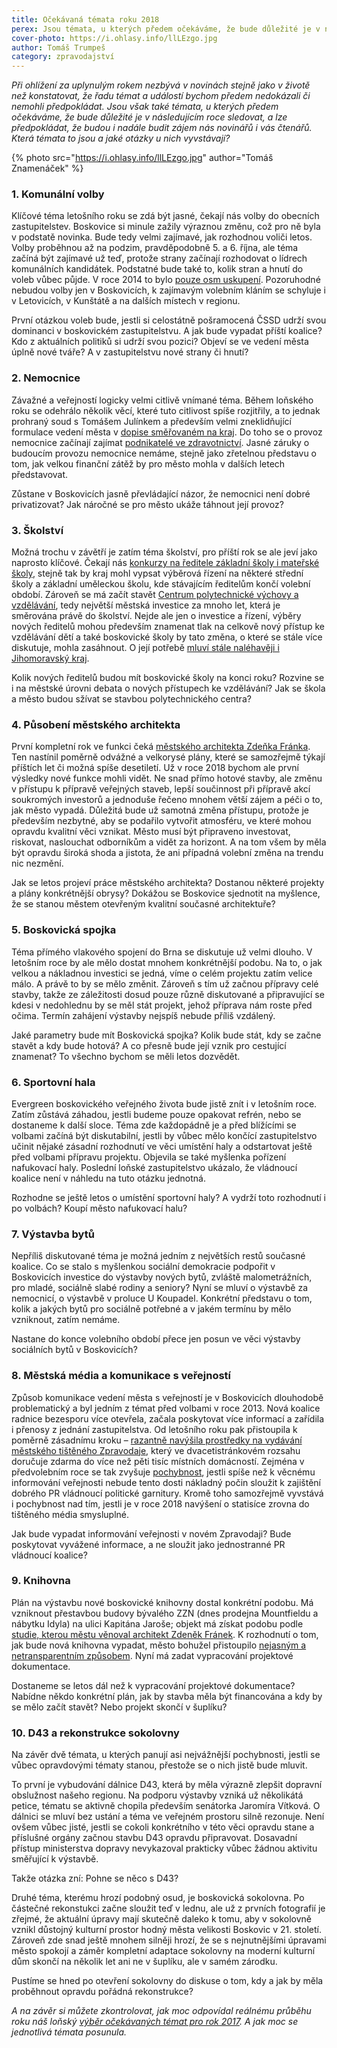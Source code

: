 ```yaml
---
title: Očekávaná témata roku 2018
perex: Jsou témata, u kterých předem očekáváme, že bude důležité je v následujícím roce sledovat, a lze předpokládat, že budou i nadále budit zájem nás novinářů i vás čtenářů. Která témata to jsou a jaké otázky u nich vyvstávají?
cover-photo: https://i.ohlasy.info/llLEzgo.jpg
author: Tomáš Trumpeš
category: zpravodajství
---
```


*Při ohlížení za uplynulým rokem nezbývá v novinách stejně jako v životě než konstatovat, že řadu témat a událostí bychom předem nedokázali či nemohli předpokládat. Jsou však také témata, u kterých předem očekáváme, že bude důležité je v následujícím roce sledovat, a lze předpokládat, že budou i nadále budit zájem nás novinářů i vás čtenářů. Která témata to jsou a jaké otázky u nich vyvstávají?*

{% photo src="https://i.ohlasy.info/llLEzgo.jpg" author="Tomáš Znamenáček" %}

### 1. Komunální volby

Klíčové téma letošního roku se zdá být jasné, čekají nás volby do obecních zastupitelstev. Boskovice si minule zažily výraznou změnu, což pro ně byla v podstatě novinka. Bude tedy velmi zajímavé, jak rozhodnou voliči letos. Volby proběhnou až na podzim, pravděpodobně 5. a 6. října, ale téma začíná být zajímavé už teď, protože strany začínají rozhodovat o lídrech komunálních kandidátek. Podstatné bude také to, kolik stran a hnutí do voleb vůbec půjde. V roce 2014 to bylo [pouze osm uskupení](https://volby.cz/pls/kv2014/kv1111?xjazyk=CZ&xid=1&xdz=2&xnumnuts=6201&xobec=581372&xstat=0&xvyber=0). Pozoruhodné nebudou volby jen v Boskovicích, k zajímavým volebním kláním se schyluje i v Letovicích, v Kunštátě a na dalších místech v regionu.

První otázkou voleb bude, jestli si celostátně pošramocená ČSSD udrží svou dominanci v boskovickém zastupitelstvu. A jak bude vypadat příští koalice? Kdo z aktuálních politiků si udrží svou pozici? Objeví se ve vedení města úplně nové tváře? A v zastupitelstvu nové strany či hnutí?

### 2. Nemocnice

Závažné a veřejností logicky velmi citlivě vnímané téma. Během loňského roku se odehrálo několik věcí, které tuto citlivost spíše rozjitřily, a to jednak prohraný soud s Tomášem Julínkem a především velmi zneklidňující formulace vedení města v [dopise směřovaném na kraj](http://www.ohlasy.info/clanky/2017/10/prevod-nemocnice.html). Do toho se o provoz nemocnice začínají zajímat [podnikatelé ve zdravotnictví](http://www.ohlasy.info/clanky/2017/12/nemocnice-agel.html). Jasné záruky o budoucím provozu nemocnice nemáme, stejně jako zřetelnou představu o tom, jak velkou finanční zátěž by pro město mohla v dalších letech představovat.

Zůstane v Boskovicích jasně převládající názor, že nemocnici není dobré privatizovat? Jak náročné se pro město ukáže táhnout její provoz?

### 3. Školství

Možná trochu v závětří je zatím téma školství, pro příští rok se ale jeví jako naprosto klíčové. Čekají nás [konkurzy na ředitele základní školy i mateřské školy](http://www.ohlasy.info/clanky/2017/02/sloucene-skoly.html), stejně tak by kraj mohl vypsat výběrová řízení na některé střední školy a základní uměleckou školu, kde stávajícím ředitelům končí volební období. Zároveň se má začít stavět [Centrum polytechnické výchovy a vzdělávání](http://www.ohlasy.info/clanky/2017/11/cpv-bude.html), tedy největší městská investice za mnoho let, která je směrována právě do školství. Nejde ale jen o investice a řízení, výběry nových ředitelů mohou především znamenat tlak na celkově nový přístup ke vzdělávání dětí a také boskovické školy by tato změna, o které se stále více diskutuje, mohla zasáhnout. O její potřebě [mluví stále naléhavěji i Jihomoravský kraj](http://www.eduin.cz/tiskove-zpravy/jihomoravsky-kraj-jako-prvni-region-v-cr-podporuje-zmenu-v-systemu-vzdelavani-reditelu-verejnych-skol/).

Kolik nových ředitelů budou mít boskovické školy na konci roku? Rozvine se i na městské úrovni debata o nových přístupech ke vzdělávání? Jak se škola a město budou sžívat se stavbou polytechnického centra?

### 4. Působení městského architekta

První kompletní rok ve funkci čeká [městského architekta Zdeňka Fránka](http://www.ohlasy.info/clanky/2017/10/rozhovor-franek.html). Ten nastínil poměrně odvážné a velkorysé plány, které se samozřejmě týkají příštích let či možná spíše desetiletí. Už v roce 2018 bychom ale první výsledky nové funkce mohli vidět. Ne snad přímo hotové stavby, ale změnu v přístupu k přípravě veřejných staveb, lepší součinnost při přípravě akcí soukromých investorů a jednoduše řečeno mnohem větší zájem a péči o to, jak město vypadá. Důležitá bude už samotná změna přístupu, protože je především nezbytné, aby se podařilo vytvořit atmosféru, ve které mohou opravdu kvalitní věci vznikat. Město musí být připraveno investovat, riskovat, naslouchat odborníkům a vidět za horizont. A na tom všem by měla být opravdu široká shoda a jistota, že ani případná volební změna na trendu nic nezmění.

Jak se letos projeví práce městského architekta? Dostanou některé projekty a plány konkrétnější obrysy? Dokážou se Boskovice sjednotit na myšlence, že se stanou městem otevřeným kvalitní současné architektuře?

### 5. Boskovická spojka

Téma přímého vlakového spojení do Brna se diskutuje už velmi dlouho. V letošním roce by ale mělo dostat mnohem konkrétnější podobu. Na to, o jak velkou a nákladnou investici se jedná, víme o celém projektu zatím velice málo. A právě to by se mělo změnit. Zároveň s tím už začnou přípravy celé stavby, takže ze záležitosti dosud pouze různě diskutované a připravující se kdesi v nedohlednu by se měl stát projekt, jehož příprava nám roste před očima. Termín zahájení výstavby nejspíš nebude příliš vzdálený.

Jaké parametry bude mít Boskovická spojka? Kolik bude stát, kdy se začne stavět a kdy bude hotová? A co přesně bude její vznik pro cestující znamenat? To všechno bychom se měli letos dozvědět.

### 6. Sportovní hala

Evergreen boskovického veřejného života bude jistě znít i v letošním roce. Zatím zůstává záhadou, jestli budeme pouze opakovat refrén, nebo se dostaneme k další sloce. Téma zde každopádně je a před blížícími se volbami začíná být diskutabilní, jestli by vůbec mělo končící zastupitelstvo učinit nějaké zásadní rozhodnutí ve věci umístění haly a odstartovat ještě před volbami přípravu projektu. Objevila se také myšlenka pořízení nafukovací haly. Poslední loňské zastupitelstvo ukázalo, že vládnoucí koalice není v náhledu na tuto otázku jednotná.

Rozhodne se ještě letos o umístění sportovní haly? A vydrží toto rozhodnutí i po volbách? Koupí město nafukovací halu? 

### 7. Výstavba bytů

Nepříliš diskutované téma je možná jedním z největších restů současné koalice. Co se stalo s myšlenkou sociální demokracie podpořit v Boskovicích investice do výstavby nových bytů, zvláště malometrážních, pro mladé, sociálně slabé rodiny a seniory? Nyní se mluví o výstavbě za nemocnicí, o výstavbě v proluce U Koupadel. Konkrétní představu o tom, kolik a jakých bytů pro sociálně potřebné a v jakém termínu by mělo vzniknout, zatím nemáme.

Nastane do konce volebního období přece jen posun ve věci výstavby sociálních bytů v Boskovicích?

### 8. Městská média a komunikace s veřejností

Způsob komunikace vedení města s veřejností je v Boskovicích dlouhodobě problematický a byl jedním z témat před volbami v roce 2013. Nová koalice radnice bezesporu více otevřela, začala poskytovat více informací a zařídila i přenosy z jednání zastupitelstva. Od letošního roku pak přistoupila k poměrně zásadnímu kroku – [razantně navýšila prostředky na vydávání městského tištěného Zpravodaje](http://www.ohlasy.info/clanky/2017/07/novy-zpravodaj.html), který ve dvacetistránkovém rozsahu doručuje zdarma do více než pěti tisíc místních domácností. Zejména v předvolebním roce se tak zvyšuje [pochybnost](http://www.ohlasy.info/clanky/2017/08/komentar-zpravodaj.html), jestli spíše než k věcnému informování veřejnosti nebude tento dosti nákladný počin sloužit k zajištění dobrého PR vládnoucí politické garnitury. Kromě toho samozřejmě vyvstává i pochybnost nad tím, jestli je v roce 2018 navýšení o statisíce zrovna do tištěného média smysluplné.

Jak bude vypadat informování veřejnosti v novém Zpravodaji? Bude poskytovat vyvážené informace, a ne sloužit jako jednostranné PR vládnoucí koalice?

### 9. Knihovna

Plán na výstavbu nové boskovické knihovny dostal konkrétní podobu. Má vzniknout přestavbou budovy bývalého ZZN (dnes prodejna Mountfieldu a nábytku Idyla) na ulici Kapitána Jaroše; objekt má získat podobu podle [studie, kterou městu věnoval architekt Zdeněk Fránek](http://www.ohlasy.info/clanky/2017/03/knihovna-zzn.html). K rozhodnutí o tom, jak bude nová knihovna vypadat, město bohužel přistoupilo [nejasným a netransparentním způsobem](http://www.ohlasy.info/clanky/2017/12/z-radnice.html). Nyní má zadat vypracování projektové dokumentace.

Dostaneme se letos dál než k vypracování projektové dokumentace? Nabídne někdo konkrétní plán, jak by stavba měla být financována a kdy by se mělo začít stavět? Nebo projekt skončí v šuplíku?

### 10. D43 a rekonstrukce sokolovny

Na závěr dvě témata, u kterých panují asi nejvážnější pochybnosti, jestli se vůbec opravdovými tématy stanou, přestože se o nich jistě bude mluvit.

To první je vybudování dálnice D43, která by měla výrazně zlepšit dopravní obslužnost našeho regionu. Na podporu výstavby vzniká už několikátá petice, tématu se aktivně chopila především senátorka Jaromíra Vítková. O dálnici se mluví bez ustání a téma ve veřejném prostoru silně rezonuje. Není ovšem vůbec jisté, jestli se cokoli konkrétního v této věci opravdu stane a příslušné orgány začnou stavbu D43 opravdu připravovat. Dosavadní přístup ministerstva dopravy nevykazoval prakticky vůbec žádnou aktivitu směřující k výstavbě.

Takže otázka zní: Pohne se něco s D43?

Druhé téma, kterému hrozí podobný osud, je boskovická sokolovna. Po částečné rekonstukci začne sloužit teď v lednu, ale už z prvních fotografií je zřejmé, že aktuální úpravy mají skutečně daleko k tomu, aby v sokolovně vznikl důstojný kulturní prostor hodný města velikosti Boskovic v 21. století. Zároveň zde snad ještě mnohem silněji hrozí, že se s nejnutnějšími úpravami město spokojí a záměr kompletní adaptace sokolovny na moderní kulturní dům skončí na několik let ani ne v šuplíku, ale v samém zárodku.

Pustíme se hned po otevření sokolovny do diskuse o tom, kdy a jak by měla proběhnout opravdu pořádná rekonstrukce?

*A na závěr si můžete zkontrolovat, jak moc odpovídal reálnému průběhu roku náš loňský [výběr očekávaných témat pro rok 2017](http://www.ohlasy.info/clanky/2017/01/letosni-temata.html). A jak moc se jednotlivá témata posunula.*
